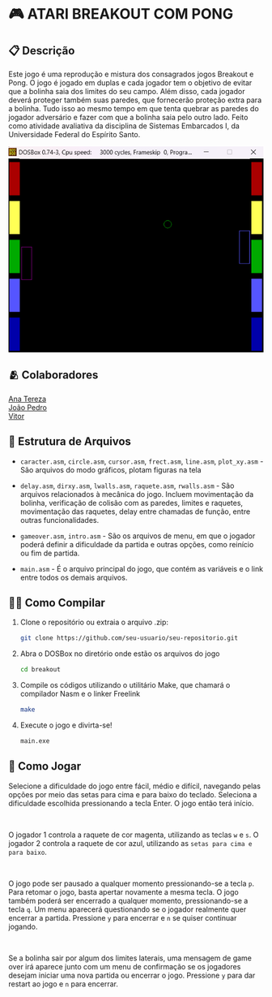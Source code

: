 # 🎮 ATARI BREAKOUT COM PONG

## 📋 Descrição

Este jogo é uma reprodução e mistura dos consagrados jogos Breakout e Pong. O jogo é jogado em duplas e cada jogador tem o objetivo de evitar que a bolinha saia dos limites do seu campo. Além disso, cada jogador deverá proteger também suas paredes, que fornecerão proteção extra para a bolinha. Tudo isso ao mesmo tempo em que tenta quebrar as paredes do jogador adversário e fazer com que a bolinha saia pelo outro lado. Feito como atividade avaliativa da disciplina de Sistemas Embarcados I, da Universidade Federal do Espírito Santo.

<p align="center" style="display: flex; align-items: center; justify-content: center;">
  <img src="./game.png" alt="Image 1" width="300" style="border:1px solid white;width:1000px;"/>
</p>

## 🫂 Colaboradores

[Ana Tereza](https://github.com/atrsp)
<br>
[João Pedro](https://github.com/joaoBatista04)
<br>
[Vitor](https://github.com/vitordcgomes)

## 📂 Estrutura de Arquivos

- `caracter.asm`, `circle.asm`, `cursor.asm`, `frect.asm`, `line.asm`, `plot_xy.asm` - São arquivos do modo gráficos, plotam figuras na tela

- `delay.asm`, `dirxy.asm`, `lwalls.asm`, `raquete.asm`, `rwalls.asm` - São arquivos relacionados à mecânica do jogo. Incluem movimentação da bolinha, verificação de colisão com as paredes, limites e raquetes, movimentação das raquetes, delay entre chamadas de função, entre outras funcionalidades.

- `gameover.asm`, `intro.asm` - São os arquivos de menu, em que o jogador poderá definir a dificuldade da partida e outras opções, como reinício ou fim de partida.

- `main.asm` - É o arquivo principal do jogo, que contém as variáveis e o link entre todos os demais arquivos.

## 👩‍💻 Como Compilar

1. Clone o repositório ou extraia o arquivo .zip:
   ```sh
   git clone https://github.com/seu-usuario/seu-repositorio.git

2. Abra o DOSBox no diretório onde estão os arquivos do jogo
    ```sh
    cd breakout

3. Compile os códigos utilizando o utilitário Make, que chamará o compilador Nasm e o linker Freelink
    ```sh
    make

4. Execute o jogo e divirta-se!
    ```sh
    main.exe

## 🎲 Como Jogar

Selecione a dificuldade do jogo entre fácil, médio e difícil, navegando pelas opções por meio das setas para cima e para baixo do teclado. Seleciona a dificuldade escolhida pressionando a tecla Enter. O jogo então terá início.

<br>

O jogador 1 controla a raquete de cor magenta, utilizando as teclas `w` e `s`. O jogador 2 controla a raquete de cor azul, utilizando as `setas para cima e para baixo`.

<br>

O jogo pode ser pausado a qualquer momento pressionando-se a tecla `p`. Para retomar o jogo, basta apertar novamente a mesma tecla. O jogo também poderá ser encerrado a qualquer momento, pressionando-se a tecla `q`. Um menu aparecerá questionando se o jogador realmente quer encerrar a partida. Pressione `y` para encerrar e `n` se quiser continuar jogando.

<br>

Se a bolinha sair por algum dos limites laterais, uma mensagem de game over irá aparece junto com um menu de confirmação se os jogadores desejam iniciar uma nova partida ou encerrar o jogo. Pressione `y` para dar restart ao jogo e `n` para encerrar.